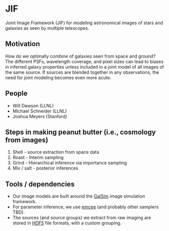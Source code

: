 # JIF
Joint Image Framework (JIF) for modeling astronomical images of stars and galaxies as seen by multiple telescopes.

## Motivation

How do we optimally combine of galaxies seen from space and ground? The different PSFs, wavelength coverage, 
and pixel sizes can lead to biases in inferred galaxy properties unless included in a joint model 
of all images of the same source. If sources are blended together in any observations, the need for 
joint modeling becomes even more acute.

## People

- Will Dawson (LLNL)
- Michael Schneider (LLNL)
- Joshua Meyers (Stanford)

## Steps in making peanut butter (i.e., cosmology from images)

1. Shell - source extraction from space data
2. Roast - Interim sampling
3. Grind - Hierarchical inference via importance sampling
4. Mix / salt - posterior inferences

## Tools / dependencies

- Our image models are built around the [GalSim](https://github.com/GalSim-developers/GalSim/wiki) image simulation framework.
- For parameter inference, we use [emcee](http://dan.iel.fm/emcee/current/) (and probably other samplers TBD).
- The sources (and source groups) we extract from raw imaging are stored in [HDF5](http://www.hdfgroup.org/HDF5/) file formats, with a custom grouping.